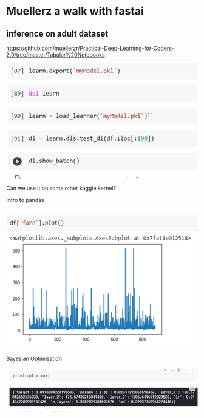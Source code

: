 # Muellerz a walk with fastai

## inference on adult dataset

https://github.com/muellerzr/Practical-Deep-Learning-for-Coders-2.0/tree/master/Tabular%20Notebooks

![](adult.png)

Can we use it on some other kaggle kernel?

Intro to pandas

![](titanic.png)

Bayesian Optimisation

![](bayesian.png)